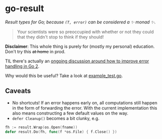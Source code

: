 # go-result

_Result types for Go; because `(T, error)` can be considered a ✨ monad ✨._

> Your scientists were so preoccupied with whether or not they could that they
> didn't stop to think if they should!

**Disclaimer**: This whole thing is purely for (mostly my personal) education.
Don't try this ~~at home~~ in prod.

TIL there's actually an [ongoing discussion around how to improve error
handling in Go
2](https://go.googlesource.com/proposal/+/master/design/go2draft-error-handling.md).

Why would this be useful? Take a look at [example_test.go](example_test.go).


## Caveats

 - No shortcuts! If an error happens early on, all computations still happen in
   the form of forwarding the error. With the current implementation this also
   means constructing a few default values on the way.
 - `defer Cleanup()` becomes a bit clunky, e.g.

```go
fh := result.Wrap(os.Open(fname))
defer result.Do(fh, func(f *os.File) { f.Close() })
```
